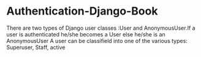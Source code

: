 # Authentication-Django-Book

There are two types of Django user classes :User and AnonymousUser.If a user is authenticated he/she becomes a User else he/she is an AnonymousUser
A user can be classifield into one of the various types: Superuser, Staff, active